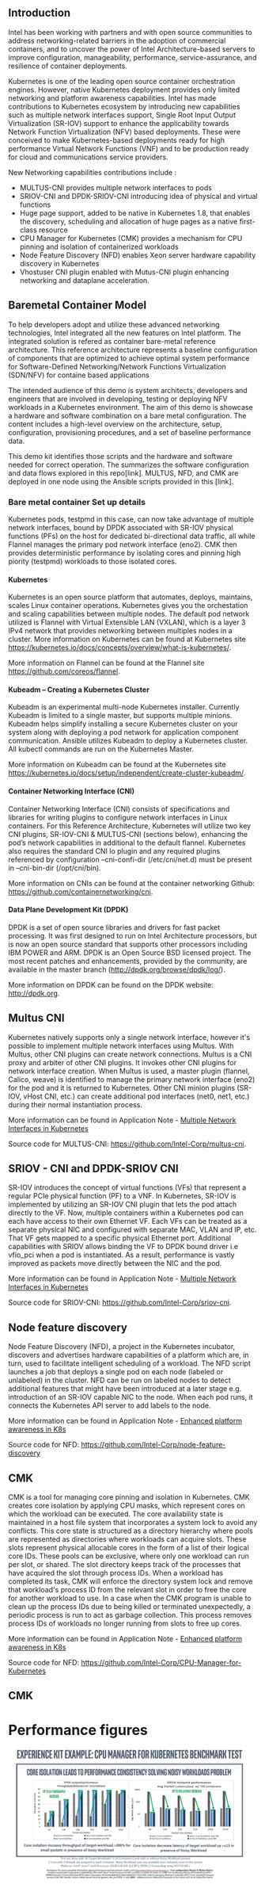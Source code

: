 ## Introduction
Intel has been working with partners and with open source communities to address networking-related  barriers in the adoption of commercial containers, and to uncover the power of Intel Architecture-based servers to improve configuration, manageability, performance, service-assurance, and resilience of container deployments.

Kubernetes is one of the leading open source container orchestration engines. However, native Kubernetes deployment provides only limited networking and platform awareness capabilities. Intel has made contributions to Kubernetes ecosystem by introducing new capabilities such as  multiple network interfaces support, Single Root Input Output Virtualization (SR-IOV) support to enhance the applicability towards Network Function Virtualization (NFV) based deployments. These were conceived to make Kubernetes-based deployments ready for high performance Virtual Network Functions (VNF) and to be production ready for cloud and communications service providers.

New Networking capabilities contributions include :
*	MULTUS-CNI provides multiple network interfaces to pods
*	SRIOV-CNI and DPDK-SRIOV-CNI introducing idea of physical and virtual functions
*	Huge page support, added to be native in Kubernetes 1.8, that enables the discovery, scheduling and allocation of huge pages as a native first-class resource
*	CPU Manager for Kubernetes (CMK) provides a mechanism for CPU pinning and isolation of containerized workloads
*	Node Feature Discovery (NFD) enables Xeon server hardware capability discovery in Kubernetes
*	Vhostuser CNI plugin enabled with Mutus-CNI plugin enhancing networking and dataplane acceleration.

## Baremetal Container Model
To help developers adopt and utilize these advanced networking technologies, Intel integrated all the new features on Intel platform.  The integrated solution is refered as  container bare-metal reference architecture. This  reference architecture represents a baseline configuration of components that are optimized to achieve optimal system performance for Software-Defined Networking/Network Functions Virtualization (SDN/NFV)  for containe based applications

The intended audience of this demo is system architects, developers and engineers that are involved in developing, testing or deploying NFV workloads in a Kubernetes environment. The aim of this demo is showcase a hardware and software combination on a bare metal configuration. The content includes a high-level overview on the architecture, setup, configuration,  provisioning procedures, and a set of baseline performance data.

This demo kit identifies those scripts and the hardware and software needed for correct operation. The summarizes the software configuration and data flows explored in this repo[link]. MULTUS, NFD, and CMK are deployed in one node using the Ansible scripts provided in this [link]. 

### Bare metal container Set up details

Kubernetes pods, testpmd in this case, can now take advantage of multiple network interfaces, bound by DPDK associated with SR-IOV physical functions (PFs) on the host for dedicated bi-directional data traffic, all while Flannel manages the primary pod network interface (eno2). CMK then provides deterministic performance by isolating cores and pinning high piority (testpmd) workloads to those isolated cores.
 

#### Kubernetes

Kubernetes is an open source platform that automates, deploys, maintains, scales Linux container operations. Kubernetes gives you the orchestation and scaling capabilities between multiple nodes. The default pod network utilized is Flannel with Virtual Extensible LAN (VXLAN), which is a layer 3 IPv4 network that provides networking between multiples nodes in a cluster.  More information on Kubernetes can be found at Kubernetes site https://kubernetes.io/docs/concepts/overview/what-is-kubernetes/.

More information on Flannel can be found at the Flannel site https://github.com/coreos/flannel.

#### Kubeadm – Creating a Kubernetes Cluster
Kubeadm is an experimental multi-node Kubernetes installer. Currently Kubeadm is limited to a single master, but supports multiple minions. Kubeadm helps simplify installing a secure Kubernetes cluster on your system along with deploying a pod network for application component communication. Ansible utilizes Kubeadm to deploy a Kubernetes cluster. All kubectl commands are run on the Kubernetes Master.

More information on Kubeadm can be found at the Kubernetes site https://kubernetes.io/docs/setup/independent/create-cluster-kubeadm/.

#### Container Networking Interface (CNI)
Container Networking Interface (CNI) consists of specifications and libraries for writing plugins to configure network interfaces in Linux containers. For this Reference Architecture, Kubernetes will utilize two key CNI plugins, SR-IOV-CNI & MULTUS-CNI (sections below), enhancing the pod’s network capabilities in additional to the default flannel. 
Kubernetes also requires the standard CNI lo plugin and any required plugins referenced by configuration –cni-confi-dir (/etc/cni/net.d) must be present in –cni-bin-dir (/opt/cni/bin).

More information on CNIs can be found at the container networking Github: https://github.com/containernetworking/cni.

#### Data Plane Development Kit (DPDK)
DPDK is a set of open source libraries and drivers for fast packet processing. It was first designed to run on Intel Architecture processors, but is now an open source standard that supports other processors including IBM POWER and ARM. DPDK is an Open Source BSD licensed project. The most recent patches and enhancements, provided by the community, are available in the master branch (http://dpdk.org/browse/dpdk/log/). 

More information on DPDK can be found on the DPDK website: http://dpdk.org.

## Multus CNI

Kubernetes natively supports only a single network interface, however it's possible to implement multiple network interfaces using Multus. With Multus, other CNI plugins can create network connections. Multus is a CNI proxy and arbiter of other CNI plugins. It invokes other CNI plugins for network interface creation. When Multus is used, a master plugin (flannel, Calico, weave) is identified to manage the primary network interface (eno2) for the pod and it is returned to Kubernetes. Other CNI minion plugins (SR-IOV, vHost CNI, etc.) can create additional pod interfaces (net0, net1, etc.) during their normal instantiation process. 

More information can be found in Application Note - [Multiple Network Interfaces in Kubernetes](https://builders.intel.com/docs/networkbuilders/multiple-network-interfaces-in-kubernetes-application-note.pdf)

Source code for MULTUS-CNI: https://github.com/Intel-Corp/multus-cni. 

## SRIOV - CNI and DPDK-SRIOV CNI

SR-IOV introduces the concept of virtual functions (VFs) that represent a regular PCIe physical function (PF) to a VNF.   In Kubernetes, SR-IOV is implemented by utilizing an SR-IOV CNI plugin that lets the pod attach directly to the VF. Now, multiple containers within a Kubernetes pod can each have access to their own Ethernet VF. Each VFs can be treated as a separate physical NIC and configured with separate MAC, VLAN and IP, etc. That VF gets mapped to a specific physical Ethernet port. Additional capabilities with SRIOV allows binding the VF to DPDK bound driver i.e vfio_pci when a pod is instantiated. As a result, performance is vastly improved as packets move directly between the NIC and the pod.

More information can be found in Application Note - [Multiple Network Interfaces in Kubernetes](https://builders.intel.com/docs/networkbuilders/multiple-network-interfaces-in-kubernetes-application-note.pdf)

Source code for SRIOV-CNI: https://github.com/Intel-Corp/sriov-cni.

## Node feature discovery

Node Feature Discovery (NFD), a project in the Kubernetes incubator, discovers and advertises hardware capabilities of a platform which are, in turn, used to facilitate intelligent scheduling of a workload. The NFD script launches a job that deploys a single pod on each node (labeled or unlabeled) in the cluster. NFD can be run on labeled nodes to detect additional features that might have been introduced at a later stage e.g. introduction of an SR-IOV capable NIC to the node. When each pod runs, it connects the Kubernetes API server to add labels to the node.

More information can be found in Application Note - [Enhanced platform awareness in K8s](https://builders.intel.com/docs/networkbuilders/enhanced-platform-awareness-in-kubernetes-application-note.pdf)

Source code for NFD: https://github.com/Intel-Corp/node-feature-discovery

## CMK

CMK is a tool for managing core pinning and isolation in Kubernetes. CMK creates core isolation by applying CPU masks, which represent cores on which the workload can be executed. The core availability state is maintained in a host file system that incorporates a system lock to avoid any conflicts. This core state is structured as a directory hierarchy where pools are represented as directories where workloads can acquire slots. These slots represent physical allocable cores in the form of a list of their logical core IDs. These pools can be exclusive, where only one workload can run per slot, or shared. The slot directory keeps track of the processes that have acquired the slot through process IDs. When a workload has completed its task, CMK will enforce the directory system lock and remove that workload's process ID from the relevant slot in order to free the core for another workload to use. In a case when the CMK program is unable to clean up the process IDs due to being killed or terminated unexpectedly, a periodic process is run to act as garbage collection. This process removes process IDs of workloads no longer running from slots to free up cores. 

More information can be found in Application Note - [Enhanced platform awareness in K8s](https://builders.intel.com/docs/networkbuilders/enhanced-platform-awareness-in-kubernetes-application-note.pdf)

Source code for NFD: https://github.com/Intel-Corp/CPU-Manager-for-Kubernetes

## CMK


# Performance figures
![performance-figures](../images/PerformanceJPG.JPG)
